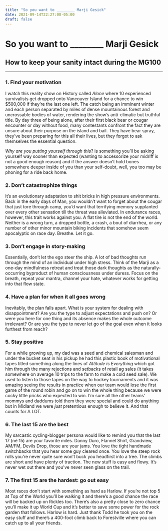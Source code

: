 ```yaml
---
title: "So you want to ________ Marji Gesick"
date: 2021-09-14T22:27:08-05:00
draft: false
---
```


# So you want to ________ Marji Gesick

## How to keep your sanity intact during the MG100

---

### 1. Find your motivation

I watch this reality show on History called *Alone* where 10 experienced survivalists get dropped onto Vancouver Island for a chance to win $500,000 if they’re the last one left. The catch being an imminent winter and each person separated by miles of dense mountainous forest and uncrossable bodies of water, rendering the show’s anti-climatic but truthful title. By day three of being alone, after their first black bear or cougar encounter or day without food, many contestants confront the fact they are unsure about their purpose on the island and bail. They have bear spray, they’ve been preparing for this all their lives, but they forgot to ask themselves the essential question.

*Why are you putting yourself through this*? is something you’ll be asking yourself way sooner than expected (wanting to accessorize your midriff is not a good enough reason) and if the answer doesn’t hold bones somewhere deeper inside of you than your self-doubt, well, you too may be phoning for a ride back home.

### 2. Don’t catastrophize things

It’s an evolutionary adaptation to shit bricks in high pressure environments. Back in the early days of Man, you wouldn’t want to forget about the cougar that just tore through camp, you’d want that terrifying memory supplanted over every other sensation till the threat was alleviated. In endurance races, however, this trait works against you. A flat tire is not the end of the world. Neither is a wrong turn, a dropped bottle, a crash, a bout of diarrhea, or any number of other minor mountain biking incidents that somehow seem apocalyptic on race day. Breathe. Let it go.

### 3. Don’t engage in story-making

Essentially, don’t let the ego steer the ship. A lot of bad thoughts run through the mind of an individual under high stress. Think of the Marji as a one-day mindfulness retreat and treat those dark thoughts as the naturally-occurring byproduct of human consciousness under duress. Focus on the breath, repeat your mantra, channel your hate, whatever works for getting into that flow state.

### 4. Have a plan for when it all goes wrong

Inevitably, the plan falls apart. What is your system for dealing with disappointment? Are you the type to adjust expectations and push on? Or were you here for one thing and its absence makes the whole outcome irrelevant? Or are you the type to never let go of the goal even when it looks furthest from reach?

### 5. Stay positive

For a while growing up, my dad was a seed and chemical salesman and under the bucket seat in his pickup he had this plastic book of motivational tapes titled something along the lines of *Attitude is Everything* which got him through the many rejections and setbacks of retail ag sales (it takes somewhere on average 10 trips to the farm to make a cold seed sale). We used to listen to those tapes on the way to hockey tournaments and it was amazing seeing the results in practice when our team would lose the first game of the round robin and go on to win the whole thing because we were cocky little pricks who expected to win. I’m sure all the other teams’ mommys and daddums told them they were special and could do anything but in Midland we were *just* pretentious enough to believe it. And that counts for A LOT.

### 6. The last 15 are the best

My sarcastic cycling-blogger persona would like to remind you that the last 17 (né 15) are your favorite miles. Danny Duro, Flannel Shirt, Grandview, AM/FM, Devils Drop, those are your jams. You love the tight handmade switchbacks that you hear some guy cleared once. You love the steep rock rolls you’re never quite sure won’t buck you headfirst into a tree. The climbs are short and have plenty of traction. The new stuff is easy and flowy. It’s never wet out there and you've never seen glass on the trail.

### 7. The first 15 are the hardest: go out easy

Most races don’t start with something as hard as Harlow. If you’re not top 5 at Top of the World you’ll be walking it and there’s a good chance the race will be backed up on Rickles too. There’s  also a pretty close to zero chance you’ll make it up World Cup and it’s better to save some power for the rock garden that follows. Harlow is hard. Just thank Todd he took you on the easy stuff and there’s a 400-foot climb back to Forestville where you can catch up to all your friends.

